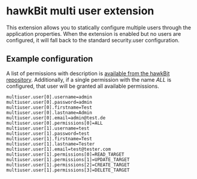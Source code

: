 # hawkBit multi user extension

This extension allows you to statically configure multiple users through the application properties.
When the extension is enabled but no users are configured, it will fall back to the standard security.user configuration.

## Example configuration

A list of permissions with description is [available from the hawkBit repository](https://github.com/eclipse/hawkbit/blob/master/hawkbit-security-core/src/main/java/org/eclipse/hawkbit/im/authentication/SpPermission.java).
Additionally, if a single permission with the name *ALL* is configured, that user will be granted all available permissions.

    multiuser.user[0].username=admin
    multiuser.user[0].password=admin
    multiuser.user[0].firstname=Test
    multiuser.user[0].lastname=Admin
    multiuser.user[0].email=admin@test.de
    multiuser.user[0].permissions[0]=ALL
    multiuser.user[1].username=test
    multiuser.user[1].password=test
    multiuser.user[1].firstname=Test
    multiuser.user[1].lastname=Tester
    multiuser.user[1].email=test@tester.com
    multiuser.user[1].permissions[0]=READ_TARGET
    multiuser.user[1].permissions[1]=UPDATE_TARGET
    multiuser.user[1].permissions[2]=CREATE_TARGET
    multiuser.user[1].permissions[3]=DELETE_TARGET
